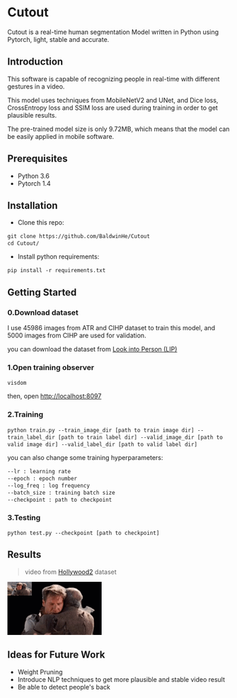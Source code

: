 # Cutout

Cutout is a real-time human segmentation Model written in Python using Pytorch, light, stable and accurate.

## Introduction
This software is capable of recognizing
people in real-time with different gestures in a video.

This model uses techniques from MobileNetV2 and UNet, and Dice loss, CrossEntropy loss and SSIM loss are used during training
in order to get plausible results.

The pre-trained model size is only 9.72MB, which means that the model can be easily applied in mobile software.

## Prerequisites
* Python 3.6
* Pytorch 1.4

## Installation
* Clone this repo:
```
git clone https://github.com/BaldwinHe/Cutout
cd Cutout/
```
* Install python requirements:
```
pip install -r requirements.txt
```

## Getting Started
### 0.Download dataset
I use 45986 images from ATR and CIHP dataset to train this model, and 5000 images from CIHP are used for validation.

you can download the dataset from [Look into Person (LIP) ](http://www.sysu-hcp.net/lip/overview.php)
### 1.Open training observer
```
visdom
```
then, open [http://localhost:8097](http://localhost:8097)

### 2.Training
```
python train.py --train_image_dir [path to train image dir] --train_label_dir [path to train label dir] --valid_image_dir [path to valid image dir] --valid_label_dir [path to valid label dir]  
```
you can also change some training hyperparameters:
```
--lr : learning rate
--epoch : epoch number
--log_freq : log frequency
--batch_size : training batch size
--checkpoint : path to checkpoint
```

### 3.Testing
```
python test.py --checkpoint [path to checkpoint]
```

## Results
> video from [Hollywood2](https://www.di.ens.fr/~laptev/actions/hollywood2/) dataset

![Demo](https://github.com/BaldwinHe/DemoLibrary/blob/master/Computer%20Vision/Cutout/cutout.gif)

## Ideas for Future Work
* Weight Pruning
* Introduce NLP techniques to get more plausible and stable video result
* Be able to detect people's back
